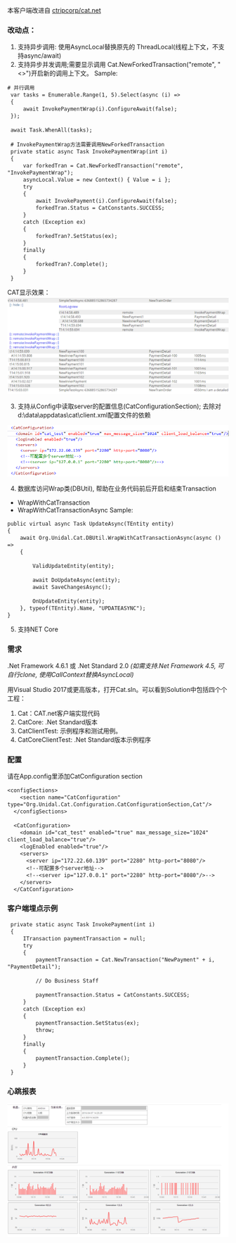 本客户端改进自 <a href="https://github.com/ctripcorp/cat.net">ctripcorp/cat.net</a>
### 改动点：
1. 支持异步调用: 使用AsyncLocal替换原先的 ThreadLocal(线程上下文，不支持async/await)
2. 支持异步并发调用;需要显示调用 Cat.NewForkedTransaction("remote", "<<Service Name>>")开启新的调用上下文。
Sample:
```
# 并行调用
 var tasks = Enumerable.Range(1, 5).Select(async (i) =>
 {
     await InvokePaymentWrap(i).ConfigureAwait(false);
 });

 await Task.WhenAll(tasks);

 # InvokePaymentWrap方法需要调用NewForkedTransaction
 private static async Task InvokePaymentWrap(int i)
 {
     var forkedTran = Cat.NewForkedTransaction("remote", "InvokePaymentWrap");
     asyncLocal.Value = new Context() { Value = i };
     try
     {
         await InvokePayment(i).ConfigureAwait(false);
         forkedTran.Status = CatConstants.SUCCESS;
     }
     catch (Exception ex)
     {
         forkedTran?.SetStatus(ex);
     }
     finally
     {
         forkedTran?.Complete();
     }
 }
```
CAT显示效果：
![异步并发调用](doc/Parallel_invoke.PNG)

3. 支持从Config中读取server的配置信息(CatConfigurationSection); 去除对d:\data\appdatas\cat\client.xml配置文件的依赖

![Configuration](doc/Congiuration.PNG)

4. 数据库访问Wrap类(DBUtil), 帮助在业务代码前后开启和结束Transaction
- WrapWithCatTransaction
- WrapWithCatTransactionAsync
Sample:
```
public virtual async Task UpdateAsync(TEntity entity)
{
    await Org.Unidal.Cat.DBUtil.WrapWithCatTransactionAsync(async () =>
    {
 
        ValidUpdateEntity(entity);

        await DoUpdateAsync(entity);
        await SaveChangesAsync();

        OnUpdateEntity(entity);
    }, typeof(TEntity).Name, "UPDATEASYNC");
}
```
5. 支持NET Core

### 需求
.Net Framework 4.6.1 或 .Net Standard 2.0 _(如需支持.Net Framework 4.5, 可自行clone, 使用CallContext替换AsyncLocal)_

用Visual Studio 2017或更高版本，打开Cat.sln。可以看到Solution中包括四个个工程：
1. Cat：CAT.net客户端实现代码
2. CatCore: .Net Standard版本
3. CatClientTest: 示例程序和测试用例。
4. CatCoreClientTest:  .Net Standard版本示例程序

### 配置
请在App.config里添加CatConfiguration section
```
<configSections>
    <section name="CatConfiguration" type="Org.Unidal.Cat.Configuration.CatConfigurationSection,Cat"/>
  </configSections>

  <CatConfiguration>
    <domain id="cat_test" enabled="true" max_message_size="1024" client_load_balance="true"/>
    <logEnabled enabled="true"/>
    <servers>
      <server ip="172.22.60.139" port="2280" http-port="8080"/>
      <!--可配置多个server地址-->
      <!--<server ip="127.0.0.1" port="2280" http-port="8080"/>-->
    </servers>
  </CatConfiguration>
```

### 客户端埋点示例
```
 private static async Task InvokePayment(int i)
 {
     ITransaction paymentTransaction = null;
     try
     {
         paymentTransaction = Cat.NewTransaction("NewPayment" + i, "PaymentDetail");

         // Do Business Staff

         paymentTransaction.Status = CatConstants.SUCCESS;
     }
     catch (Exception ex)
     {
         paymentTransaction.SetStatus(ex);
         throw;
     }
     finally
     {
         paymentTransaction.Complete();
     }
 }
```
### 心跳报表
![心跳报表](doc/Heartbeat_output.png)